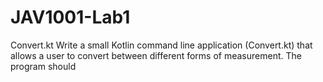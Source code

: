 # JAV1001-Lab1
Convert.kt Write a small Kotlin command line application (Convert.kt) that allows a user to convert between different forms of measurement. The program should

